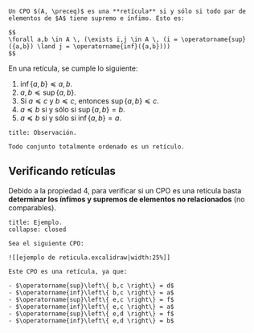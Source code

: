 ```ad-definition

Un CPO $(A, \preceq)$ es una **retícula** si y sólo si todo par de elementos de $A$ tiene supremo e ínfimo. Esto es:

$$
\forall a,b \in A \, (\exists i,j \in A \, (i = \operatorname{sup}({a,b}) \land j = \operatorname{inf}({a,b})))
$$

```

En una retícula, se cumple lo siguiente:

1. $\operatorname{inf}\left\{ a,b \right\} \preceq a,b$.
2. $a,b \preceq \operatorname{sup}\left\{ a,b \right\}$.
3. Si $a \preceq c$ y $b \preceq c$, entonces $\operatorname{sup}\left\{ a,b \right\} \preceq c$.
4. $a \preceq b$ si y sólo si $\operatorname{sup}\left\{ a,b \right\} = b$.
4. $a \preceq b$ si y sólo si $\operatorname{inf}\left\{ a,b \right\} = a$.

```ad-proposition
title: Observación.

Todo conjunto totalmente ordenado es un retículo.

```

## Verificando retículas

Debido a la propiedad 4, para verificar si un CPO es una retícula basta **determinar los ínfimos y supremos de elementos no relacionados** (no comparables).

```ad-example
title: Ejemplo.
collapse: closed

Sea el siguiente CPO:

![[ejemplo de reticula.excalidraw|width:25%]]

Este CPO es una retícula, ya que:

- $\operatorname{sup}\left\{ b,c \right\} = d$
- $\operatorname{inf}\left\{ b,c \right\} = a$
- $\operatorname{sup}\left\{ e,c \right\} = f$
- $\operatorname{inf}\left\{ e,c \right\} = a$
- $\operatorname{sup}\left\{ e,d \right\} = f$
- $\operatorname{inf}\left\{ e,d \right\} = b$

```
